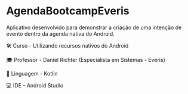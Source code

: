 # AgendaBootcampEveris

Aplicativo desenvolvido para demonstrar a criação de uma intenção de evento dentro da agenda nativa do Android.
 
 🛠️ Curso - Utilizando recursos nativos do Android
 
 🎓 Professor - Daniel Richter (Especialista em Sistemas - Everis)
 
 📱  Linguagem - Kotlin
 
 💻 IDE - Android Studio
